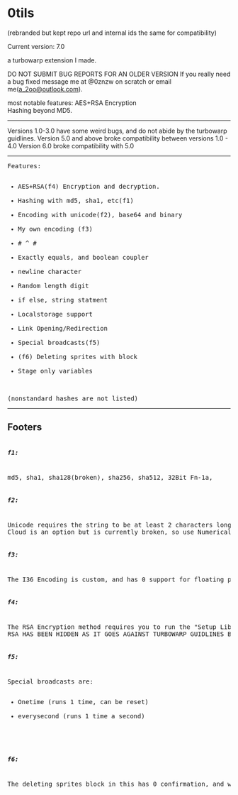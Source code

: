 # 0tils
(rebranded but kept repo url and internal ids the same for compatibility)

Current version: 7.0

a turbowarp extension I made.

DO NOT SUBMIT BUG REPORTS FOR AN OLDER VERSION
If you really need a bug fixed message me at @0znzw on scratch or email me(a_2oo@outlook.com).

most notable features:
   AES+RSA Encryption
   <br>
   Hashing beyond MD5.

<hr>
Versions 1.0-3.0 have some weird bugs, and do not abide by the turbowarp guidlines.
Version 5.0 and above broke compatibility between versions 1.0 - 4.0
Version 6.0 broke compatibility with 5.0
<hr>
<pre>
Features:
<ul>
<li>AES+RSA(f4) Encryption and decryption.</li>
<li>Hashing with md5, sha1, etc(f1)</li>
<li>Encoding with unicode(f2), base64 and binary</li>
<li>My own encoding (f3)</li>
<li># ^ #</li>
<li>Exactly equals, and boolean coupler</li>
<li>newline character</li>
<li>Random length digit</li>
<li>if else, string statment</li>
<li>Localstorage support</li>
<li>Link Opening/Redirection</li>
<li>Special broadcasts(f5)</li>
<li>(f6) Deleting sprites with block</li>
<li>Stage only variables</li>
</ul>
(nonstandard hashes are not listed)
</pre>

<hr>

Footers
---
<pre>
<h5>f1:</h5>
md5, sha1, sha128(broken), sha256, sha512, 32Bit Fn-1a, 

<h5>f2:</h5>
Unicode requires the string to be at least 2 characters long, and only encodes the first character.
Cloud is an option but is currently broken, so use Numerical Encodings instead.

<h5>f3:</h5>
The I36 Encoding is custom, and has 0 support for floating point numbers

<h5>f4:</h5>
The RSA Encryption method requires you to run the "Setup Librarys" block to work.
RSA HAS BEEN HIDDEN AS IT GOES AGAINST TURBOWARP GUIDLINES BUT IS STILL THERE DUE TO COMPATIBILITY ISSUES

<h5>f5:</h5>
Special broadcasts are:
<ul>
<li>Onetime (runs 1 time, can be reset)</li>
<li>everysecond (runs 1 time a second)</li>
</ul>

<h5>f6:</h5>
The deleting sprites block in this has 0 confirmation, and was made as an extra block for Shovel-Utils
</pre>
